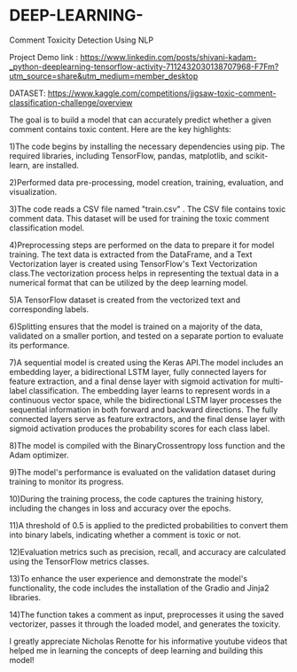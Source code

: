 # DEEP-LEARNING-
Comment Toxicity Detection Using NLP

Project Demo link : https://www.linkedin.com/posts/shivani-kadam-_python-deeplearning-tensorflow-activity-7112432030138707968-F7Fm?utm_source=share&utm_medium=member_desktop

DATASET: https://www.kaggle.com/competitions/jigsaw-toxic-comment-classification-challenge/overview

The goal is to build a model that can accurately predict whether a given comment contains toxic content. Here are the key highlights:

1)The code begins by installing the necessary dependencies using pip. The required libraries, including TensorFlow, pandas, matplotlib, and scikit-learn, are installed.

2)Performed data pre-processing, model creation, training, evaluation, and visualization.

3)The code reads a CSV file named "train.csv" . The CSV file contains toxic comment data. This dataset will be used for training the toxic comment classification model.

4)Preprocessing steps are performed on the data to prepare it for model training. The text data is extracted from the DataFrame, and a Text Vectorization layer is created using TensorFlow's Text Vectorization class.The vectorization process helps in representing the textual data in a numerical format that can be utilized by the deep learning model.

5)A TensorFlow dataset is created from the vectorized text and corresponding labels.

6)Splitting ensures that the model is trained on a majority of the data, validated on a smaller portion, and tested on a separate portion to evaluate its performance.

7)A sequential model is created using the Keras API.The model includes an embedding layer, a bidirectional LSTM layer, fully connected layers for feature extraction, and a final dense layer with sigmoid activation for multi-label classification. The embedding layer learns to represent words in a continuous vector space, while the bidirectional LSTM layer processes the sequential information in both forward and backward directions. The fully connected layers serve as feature extractors, and the final dense layer with sigmoid activation produces the probability scores for each class label.

8)The model is compiled with the BinaryCrossentropy loss function and the Adam optimizer.

9)The model's performance is evaluated on the validation dataset during training to monitor its progress.

10)During the training process, the code captures the training history, including the changes in loss and accuracy over the epochs.

11)A threshold of 0.5 is applied to the predicted probabilities to convert them into binary labels, indicating whether a comment is toxic or not.

12)Evaluation metrics such as precision, recall, and accuracy are calculated using the TensorFlow metrics classes.

13)To enhance the user experience and demonstrate the model's functionality, the code includes the installation of the Gradio and Jinja2 libraries.

14)The function takes a comment as input, preprocesses it using the saved vectorizer, passes it through the loaded model, and generates the toxicity.

I greatly appreciate Nicholas Renotte for his informative youtube videos that helped me in learning the concepts of deep learning and building this
model!
